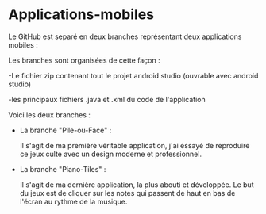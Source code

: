 # Applications-mobiles


Le GitHub est separé en deux branches représentant deux applications mobiles :

  Les branches sont organisées de cette façon : 
  
  -Le fichier zip contenant tout le projet android studio (ouvrable avec android studio)
  
  -les principaux fichiers .java et .xml du code de l'application
 
 
 
 
 Voici les deux branches :
 
  - La branche "Pile-ou-Face" :
      
      Il s'agit de ma première véritable application, j'ai essayé de reproduire ce jeux culte avec un design moderne et professionnel.
      
  - La branche "Piano-Tiles" : 

      Il s'agit de ma dernière application, la plus abouti et développée. Le but du jeux est de cliquer sur les notes qui passent de haut en bas de l'écran au rythme de       la musique.
